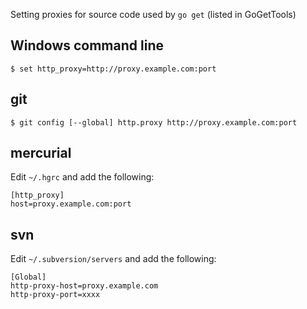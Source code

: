 Setting proxies for source code used by ` go get ` (listed in GoGetTools)

## Windows command line
```
$ set http_proxy=http://proxy.example.com:port
```

## git
```
$ git config [--global] http.proxy http://proxy.example.com:port
```

## mercurial
Edit ` ~/.hgrc ` and add the following:
```
[http_proxy]
host=proxy.example.com:port
```

## svn
Edit ` ~/.subversion/servers ` and add the following:
```
[Global] 
http-proxy-host=proxy.example.com
http-proxy-port=xxxx 
```